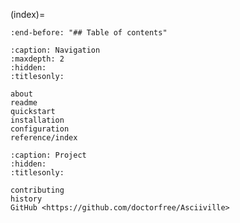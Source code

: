 (index)=

```{include} ../README.md
:end-before: "## Table of contents"
```

```{toctree}
:caption: Navigation
:maxdepth: 2
:hidden:
:titlesonly:

about
readme
quickstart
installation
configuration
reference/index
```

```{toctree}
:caption: Project
:hidden:
:titlesonly:

contributing
history
GitHub <https://github.com/doctorfree/Asciiville>
```
